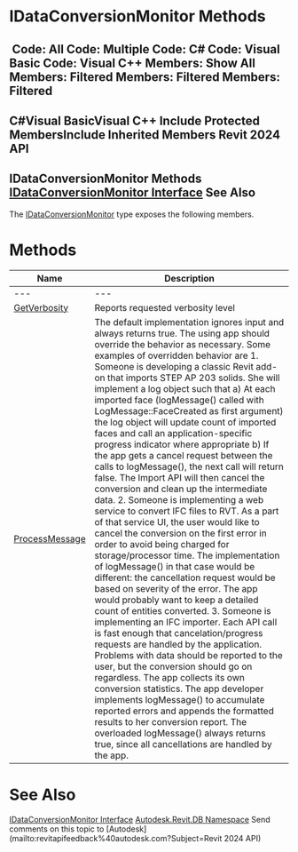 # IDataConversionMonitor Methods

﻿
 Code: All Code: Multiple Code: C# Code: Visual Basic Code: Visual C++  Members: Show All Members: Filtered Members: Filtered Members: Filtered   
---  
C#Visual BasicVisual C++
Include Protected MembersInclude Inherited Members
Revit 2024 API  
---  
IDataConversionMonitor Methods  
[IDataConversionMonitor Interface](7afa9e0c-a245-f215-77fa-9201f25dc6ad.md "IDataConversionMonitor Interface") See Also  
---  
The [IDataConversionMonitor](7afa9e0c-a245-f215-77fa-9201f25dc6ad.md "IDataConversionMonitor Interface") type exposes the following members.
# Methods
| Name | Description |
| --- | --- |
| --- | --- | --- |
| [GetVerbosity](06a621c3-f8df-5d38-b164-2b15428ce566.md "GetVerbosity Method") | Reports requested verbosity level |
| [ProcessMessage](015145ca-6980-cfad-86bc-dd7858261d58.md "ProcessMessage Method") | The default implementation ignores input and always returns true. The using app should override the behavior as necessary. Some examples of overridden behavior are 1\. Someone is developing a classic Revit add-on that imports STEP AP 203 solids. She will implement a log object such that a) At each imported face (logMessage() called with LogMessage::FaceCreated as first argument) the log object will update count of imported faces and call an application-specific progress indicator where appropriate b) If the app gets a cancel request between the calls to logMessage(), the next call will return false. The Import API will then cancel the conversion and clean up the intermediate data. 2\. Someone is implementing a web service to convert IFC files to RVT. As a part of that service UI, the user would like to cancel the conversion on the first error in order to avoid being charged for storage/processor time. The implementation of logMessage() in that case would be different: the cancellation request would be based on severity of the error. The app would probably want to keep a detailed count of entities converted. 3\. Someone is implementing an IFC importer. Each API call is fast enough that cancelation/progress requests are handled by the application. Problems with data should be reported to the user, but the conversion should go on regardless. The app collects its own conversion statistics. The app developer implements logMessage() to accumulate reported errors and appends the formatted results to her conversion report. The overloaded logMessage() always returns true, since all cancellations are handled by the app. |

# See Also
[IDataConversionMonitor Interface](7afa9e0c-a245-f215-77fa-9201f25dc6ad.md "IDataConversionMonitor Interface")
[Autodesk.Revit.DB Namespace](87546ba7-461b-c646-cbb1-2cb8f5bff8b2.md "Autodesk.Revit.DB Namespace")
Send comments on this topic to [Autodesk](mailto:revitapifeedback%40autodesk.com?Subject=Revit 2024 API)